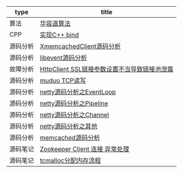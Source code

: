 

|type|title|
|----|----|
|算法|[华容道算法](Algorithm/Solution.cpp)|
|CPP|[实现C++ bind](CPP/bind.cpp)|
|源码分析|[XmemcachedClient源码分析](SourceCode/xmemcached.sourcecode.md)|
|源码分析|[libevent源码分析](SourceCode/libevent.sourcecode.md)|
|故障分析|[HttpClient SSL链接参数设置不当导致链接池泄露](fault/httpclient.pool.md)|
|源码分析|[muduo TCP读写](SourceCode/muduo.md)|
|源码分析|[netty源码分析之EventLoop](SourceCode/netty.1.eventloop.md)|
|源码分析|[netty源码分析之Pipeline](SourceCode/netty.2.pipeline.md)|
|源码分析|[netty源码分析之Channel](SourceCode/netty.3.channel.md)|
|源码分析|[netty源码分析之其他](SourceCode/netty.4.other.md)|
|源码分析|[memcached源码分析](SourceCode/memcached.md)|
|源码笔记|[Zookeeper Client 连接 异常处理](Introduction/zk.intro.md)|
|源码笔记|[tcmalloc分配内存流程](Introduction/tcmalloc.md)|